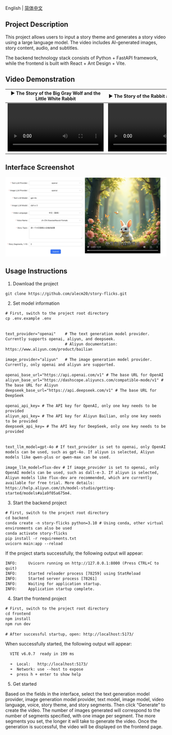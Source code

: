 English | [简体中文](./README-CN.md)

## Project Description

This project allows users to input a story theme and generates a story video using a large language model. The video includes AI-generated images, story content, audio, and subtitles.

The backend technology stack consists of Python + FastAPI framework, while the frontend is built with React + Ant Design + Vite.

## Video Demonstration

<table>
<thead>
<tr>
<th align="center"><g-emoji class="g-emoji" alias="arrow_forward">▶️</g-emoji> The Story of the Big Gray Wolf and the Little White Rabbit</th>
<th align="center"><g-emoji class="g-emoji" alias="arrow_forward">▶️</g-emoji> The Story of the Rabbit and the Little Fox</th>
</tr>
</thead>
<tbody>
<tr>
<td align="center"><video src="https://github.com/user-attachments/assets/8868e1b5-a931-4d25-9762-859a4c32d4f4"></video></td>
<td align="center"><video src="https://github.com/user-attachments/assets/4585c59c-966a-40c7-97d0-505fbe00cf4f"></video></td>
</tr>
</tbody>
</table>

## Interface Screenshot

![](backend/examples/screenshot/usage.jpg)

## Usage Instructions

1. Download the project

```
git clone https://github.com/alecm20/story-flicks.git
```

2. Set model information

```
# First, switch to the project root directory
cp .env.example .env


text_provider="openai"    # The text generation model provider. Currently supports openai, aliyun, and deepseek. 
                          # Aliyun documentation: https://www.aliyun.com/product/bailian
                          
image_provider="aliyun"   # The image generation model provider. Currently, only openai and aliyun are supported.

openai_base_url="https://api.openai.com/v1" # The base URL for OpenAI
aliyun_base_url="https://dashscope.aliyuncs.com/compatible-mode/v1" # The base URL for Aliyun
deepseek_base_url="https://api.deepseek.com/v1" # The base URL for DeepSeek

openai_api_key= # The API key for OpenAI, only one key needs to be provided
aliyun_api_key= # The API key for Aliyun Bailian, only one key needs to be provided
deepseek_api_key= # The API key for DeepSeek, only one key needs to be provided


text_llm_model=gpt-4o # If text_provider is set to openai, only OpenAI models can be used, such as gpt-4o. If aliyun is selected, Aliyun models like qwen-plus or qwen-max can be used.

image_llm_model=flux-dev # If image_provider is set to openai, only OpenAI models can be used, such as dall-e-3. If aliyun is selected, Aliyun models like flux-dev are recommended, which are currently available for free trial. More details: https://help.aliyun.com/zh/model-studio/getting-started/models#a1a9f05a675m4.
```

3. Start the backend project

```
# First, switch to the project root directory
cd backend
conda create -n story-flicks python=3.10 # Using conda, other virtual environments can also be used
conda activate story-flicks
pip install -r requirements.txt
uvicorn main:app --reload
```

If the project starts successfully, the following output will appear:

```
INFO:     Uvicorn running on http://127.0.0.1:8000 (Press CTRL+C to quit)
INFO:     Started reloader process [78259] using StatReload
INFO:     Started server process [78261]
INFO:     Waiting for application startup.
INFO:     Application startup complete.
```

4. Start the frontend project

```
# First, switch to the project root directory
cd frontend
npm install
npm run dev

# After successful startup, open: http://localhost:5173/
```

When successfully started, the following output will appear:

```
  VITE v6.0.7  ready in 199 ms

  ➜  Local:   http://localhost:5173/
  ➜  Network: use --host to expose
  ➜  press h + enter to show help
```

5. Get started

Based on the fields in the interface, select the text generation model provider, image generation model provider, text model, image model, video language, voice, story theme, and story segments. Then click “Generate” to create the video. The number of images generated will correspond to the number of segments specified, with one image per segment. The more segments you set, the longer it will take to generate the video. Once the generation is successful, the video will be displayed on the frontend page.
